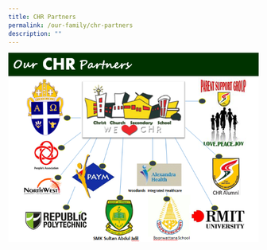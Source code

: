 ```yaml
---
title: CHR Partners
permalink: /our-family/chr-partners
description: ""
---
```



![](/images/Our%20CHR%20Partners.png)